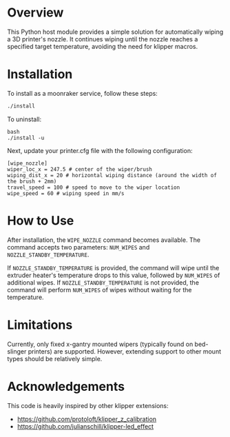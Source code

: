 # Overview

This Python host module provides a simple solution for automatically wiping a 3D printer's nozzle. It continues wiping until the nozzle reaches a specified target temperature, avoiding the need for klipper macros.

# Installation

To install as a moonraker service, follow these steps:

```bash
./install
```

To uninstall:

```
bash
./install -u
```

Next, update your printer.cfg file with the following configuration:

```
[wipe_nozzle]
wiper_loc_x = 247.5 # center of the wiper/brush
wiping_dist_x = 20 # horizontal wiping distance (around the width of the brush + 2mm)
travel_speed = 100 # speed to move to the wiper location
wipe_speed = 60 # wiping speed in mm/s
```

# How to Use

After installation, the `WIPE_NOZZLE` command becomes available. The command accepts two parameters: `NUM_WIPES` and `NOZZLE_STANDBY_TEMPERATURE`.

If `NOZZLE_STANDBY_TEMPERATURE` is provided, the command will wipe until the extruder heater's temperature drops to this value, followed by `NUM_WIPES` of additional wipes.
If `NOZZLE_STANDBY_TEMPERATURE` is not provided, the command will perform `NUM_WIPES` of wipes without waiting for the temperature.

# Limitations

Currently, only fixed x-gantry mounted wipers (typically found on bed-slinger printers) are supported. However, extending support to other mount types should be relatively simple.

# Acknowledgements

This code is heavily inspired by other klipper extensions:

- https://github.com/protoloft/klipper_z_calibration
- https://github.com/julianschill/klipper-led_effect